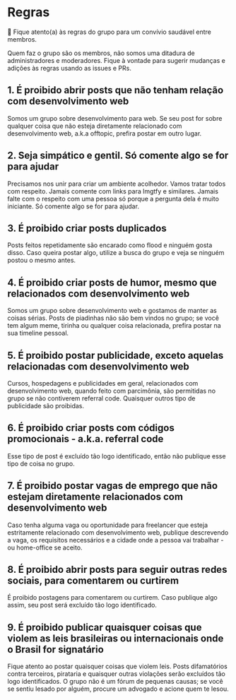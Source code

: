 # Regras
📖 Fique atento(a) às regras do grupo para um convívio saudável entre membros.

Quem faz o grupo são os membros, não somos uma ditadura de administradores e moderadores.
Fique à vontade para sugerir mudanças e adições às regras usando as issues e PRs.

## 1. É proibido abrir posts que não tenham relação com desenvolvimento web
Somos um grupo sobre desenvolvimento para web. Se seu post for sobre qualquer coisa que não esteja diretamente relacionado com desenvolvimento web, a.k.a offtopic, prefira postar em outro lugar.

## 2. Seja simpático e gentil. Só comente algo se for para ajudar
Precisamos nos unir para criar um ambiente acolhedor. Vamos tratar todos com respeito. Jamais comente com links para lmgtfy e similares. Jamais falte com o respeito com uma pessoa só porque a pergunta dela é muito iniciante. Só comente algo se for para ajudar.

## 3. É proibido criar posts duplicados
Posts feitos repetidamente são encarado como flood e ninguém gosta disso. Caso queira postar algo, utilize a busca do grupo e veja se ninguém postou o mesmo antes.

## 4. É proibido criar posts de humor, mesmo que relacionados com desenvolvimento web
Somos um grupo sobre desenvolvimento web e gostamos de manter as coisas sérias. Posts de piadinhas não são bem vindos no grupo; se você tem algum meme, tirinha ou qualquer coisa relacionada, prefira postar na sua timeline pessoal.

## 5. É proibido postar publicidade, exceto aquelas relacionadas com desenvolvimento web
Cursos, hospedagens e publicidades em geral, relacionados com desenvolvimento web, quando feito com parcimônia, são permitidas no grupo se não contiverem referral code. Quaisquer outros tipo de publicidade são proibidas.

## 6. É proibido criar posts com códigos promocionais - a.k.a. referral code
Esse tipo de post é excluído tão logo identificado, então não publique esse tipo de coisa no grupo.

## 7. É proibido postar vagas de emprego que não estejam diretamente relacionados com desenvolvimento web
Caso tenha alguma vaga ou oportunidade para freelancer que esteja estritamente relacionado com desenvolvimento web, publique descrevendo a vaga, os requisitos necessários e a cidade onde a pessoa vai trabalhar - ou home-office se aceito.

## 8. É proibido abrir posts para seguir outras redes sociais, para comentarem ou curtirem
É proibido postagens para comentarem ou curtirem. Caso publique algo assim, seu post será excluído tão logo identificado.

## 9. É proibido publicar quaisquer coisas que violem as leis brasileiras ou internacionais onde o Brasil for signatário
Fique atento ao postar quaisquer coisas que violem leis. Posts difamatórios contra terceiros, pirataria e quaisquer outras violações serão excluídos tão logo identificados. O grupo não é um fórum de pequenas causas; se você se sentiu lesado por alguém, procure um advogado e acione quem te lesou.
